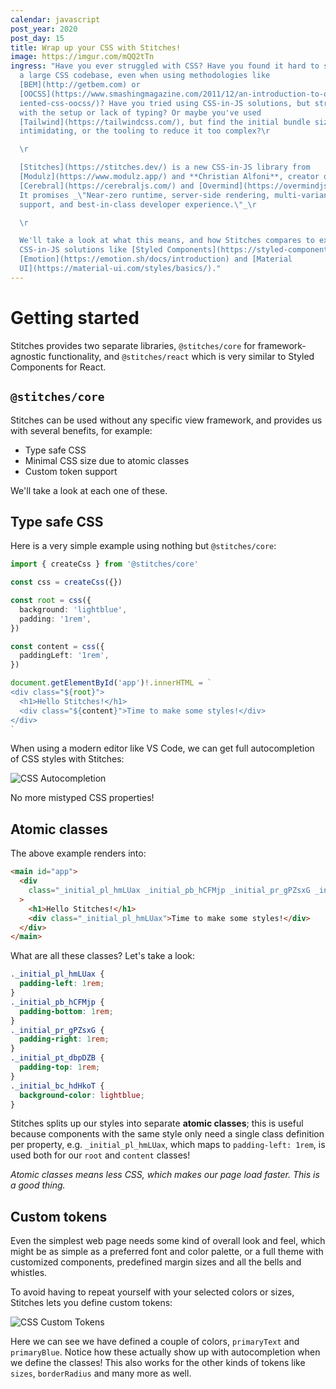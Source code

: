 ```yaml
---
calendar: javascript
post_year: 2020
post_day: 15
title: Wrap up your CSS with Stitches!
image: https://imgur.com/mQQ2tTn
ingress: "Have you ever struggled with CSS? Have you found it hard to structure
  a large CSS codebase, even when using methodologies like
  [BEM](http://getbem.com) or
  [OOCSS](https://www.smashingmagazine.com/2011/12/an-introduction-to-object-or\
  iented-css-oocss/)? Have you tried using CSS-in-JS solutions, but struggled
  with the setup or lack of typing? Or maybe you've used
  [Tailwind](https://tailwindcss.com/), but find the initial bundle size
  intimidating, or the tooling to reduce it too complex?\r

  \r

  [Stitches](https://stitches.dev/) is a new CSS-in-JS library from
  [Modulz](https://www.modulz.app/) and **Christian Alfoni**, creator of
  [Cerebral](https://cerebraljs.com/) and [Overmind](https://overmindjs.org/).
  It promises _\"Near-zero runtime, server-side rendering, multi-variant
  support, and best-in-class developer experience.\"_\r

  \r

  We'll take a look at what this means, and how Stitches compares to existing
  CSS-in-JS solutions like [Styled Components](https://styled-components.com/),
  [Emotion](https://emotion.sh/docs/introduction) and [Material
  UI](https://material-ui.com/styles/basics/)."
---
```


# Getting started

Stitches provides two separate libraries, `@stitches/core` for framework-agnostic functionality, and `@stitches/react` which is very similar to Styled Components for React.

## `@stitches/core`

Stitches can be used without any specific view framework, and provides us with several benefits, for example:

- Type safe CSS
- Minimal CSS size due to atomic classes
- Custom token support

We'll take a look at each one of these.

## Type safe CSS

Here is a very simple example using nothing but `@stitches/core`:

```typescript
import { createCss } from '@stitches/core'

const css = createCss({})

const root = css({
  background: 'lightblue',
  padding: '1rem',
})

const content = css({
  paddingLeft: '1rem',
})

document.getElementById('app')!.innerHTML = `
<div class="${root}">
  <h1>Hello Stitches!</h1>
  <div class="${content}">Time to make some styles!</div>
</div>
`
```

When using a modern editor like VS Code, we can get full autocompletion of CSS styles with Stitches:

<p><img src="/assets/stitches-01.png" alt="CSS Autocompletion" style="width: auto; max-width: 100%;" /></p>

No more mistyped CSS properties!

## Atomic classes

The above example renders into:

```html
<main id="app">
  <div
    class="_initial_pl_hmLUax _initial_pb_hCFMjp _initial_pr_gPZsxG _initial_pt_dbpDZB _initial_bc_hdHkoT"
  >
    <h1>Hello Stitches!</h1>
    <div class="_initial_pl_hmLUax">Time to make some styles!</div>
  </div>
</main>
```

What are all these classes? Let's take a look:

```css
._initial_pl_hmLUax {
  padding-left: 1rem;
}
._initial_pb_hCFMjp {
  padding-bottom: 1rem;
}
._initial_pr_gPZsxG {
  padding-right: 1rem;
}
._initial_pt_dbpDZB {
  padding-top: 1rem;
}
._initial_bc_hdHkoT {
  background-color: lightblue;
}
```

Stitches splits up our styles into separate **atomic classes**; this is useful because components with the same style only need a single class definition per property, e.g. `_initial_pl_hmLUax`, which maps to `padding-left: 1rem`, is used both for our `root` and `content` classes!

_Atomic classes means less CSS, which makes our page load faster. This is a good thing._

## Custom tokens

Even the simplest web page needs some kind of overall look and feel, which might be as simple as a preferred font and color palette, or a full theme with customized components, predefined margin sizes and all the bells and whistles.

To avoid having to repeat yourself with your selected colors or sizes, Stitches lets you define custom tokens:

<p><img src="/assets/stitches-02.png" alt="CSS Custom Tokens" style="width: auto; max-width: 100%;" /></p>

Here we can see we have defined a couple of colors, `primaryText` and `primaryBlue`. Notice how these actually show up with autocompletion when we define the classes! This also works for the other kinds of tokens like `sizes`, `borderRadius` and many more as well.
